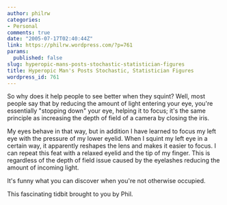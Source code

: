 ```yaml
---
author: philrw
categories:
- Personal
comments: true
date: "2005-07-17T02:40:44Z"
link: https://philrw.wordpress.com/?p=761
params:
  published: false
slug: hyperopic-mans-posts-stochastic-statistician-figures
title: Hyperopic Man's Posts Stochastic, Statistician Figures
wordpress_id: 761
---
```


So why does it help people to see better when they squint? Well, most people say that by reducing the amount of light entering your eye, you're essentially "stopping down" your eye, helping it to focus; it's the same principle as increasing the depth of field of a camera by closing the iris.

My eyes behave in that way, but in addition I have learned to focus my left eye with the pressure of my lower eyelid. When I squint my left eye in a certain way, it apparently reshapes the lens and makes it easier to focus. I can repeat this feat with a relaxed eyelid and the tip of my finger. This is regardless of the depth of field issue caused by the eyelashes reducing the amount of incoming light.

It's funny what you can discover when you're not otherwise occupied.

This fascinating tidbit brought to you by Phil.
